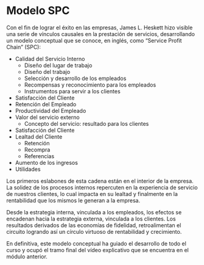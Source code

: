 # Modelo SPC

Con el fin de lograr el éxito en las empresas, James L. Heskett hizo visible una serie de vínculos causales en la prestación de servicios, desarrollando un modelo conceptual que se conoce, en inglés, como “Service Profit Chain” (SPC):

* Calidad del Servicio Interno
  * Diseño del lugar de trabajo
  * Diseño del trabajo
  * Selección y desarrollo de los empleados
  * Recompensas y reconocimiento para los empleados
  * Instrumentos para servir a los clientes
* Satisfacción del Cliente
* Retención del Empleado
* Productividad del Empleado
* Valor del servicio externo
  * Concepto del servicio: resultado para los clientes
* Satisfacción del Cliente
* Lealtad del Cliente
  * Retención
  * Recompra
  * Referencias
* Aumento de los ingresos
* Utilidades

Los primeros eslabones de esta cadena están en el interior de la empresa. La solidez de los procesos internos repercuten en la experiencia de servicio de nuestros clientes, lo cual impacta en su lealtad y finalmente en la rentabilidad que los mismos le generan a la empresa.

Desde la estrategia interna, vinculada a los empleados, los efectos se encadenan hacia la estrategia externa, vinculada a los clientes. Los resultados derivados de las economías de fidelidad, retroalimentan el circuito logrando así un círculo virtuoso de rentabilidad y crecimiento.

En definitiva, este modelo conceptual ha guiado el desarrollo de todo el curso y ocupó el tramo final del vídeo explicativo que se encuentra en el módulo anterior.
